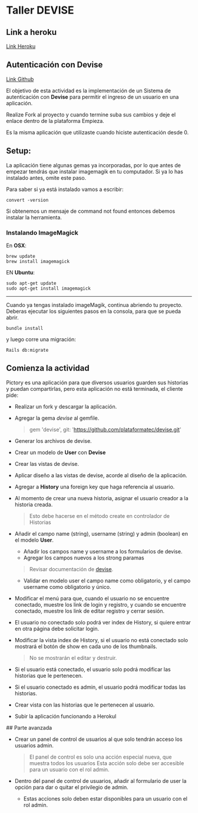 # Taller DEVISE
## Link a heroku
[Link Heroku](https://ancient-lake-29295.herokuapp.com/)
## Autenticación con Devise

[Link Github](https://github.com/DesafioLatam/Taller_Devise_G11)

El objetivo de esta actividad es la implementación de un Sistema de autenticación con **Devise** para permitir el ingreso de un usuario en una aplicación.

Realize Fork al proyecto y cuando termine suba sus cambios y  deje el  enlace dentro de la plataforma Empieza.

Es la misma aplicación que utilizaste cuando hiciste autenticación desde 0.

## Setup:

La aplicación tiene algunas gemas ya incorporadas,  por lo que antes de empezar tendrás que instalar imagemagik en tu computador. Si ya lo has instalado antes, omite este paso.

Para saber si ya está instalado vamos a escribir:

~~~
convert -version
~~~

Si obtenemos un mensaje de command not found entonces debemos instalar la herramienta.

### Instalando ImageMagick

En **OSX**:

~~~
brew update
brew install imagemagick
~~~

EN **Ubuntu**: 

~~~
sudo apt-get update
sudo apt-get install imagemagick
~~~


-----------

Cuando ya  tengas instalado imageMagik, continua abriendo tu proyecto. Deberas ejecutar los siguientes pasos en la consola, para que se pueda abrir.

~~~
bundle install
~~~

y luego corre una migración: 

~~~
Rails db:migrate
~~~



## Comienza la actividad

Pictory es una aplicación para que diversos usuarios guarden sus historias y puedan compartirlas, pero esta aplicación no está terminada, el cliente pide:

- Realizar un fork y descargar la aplicación.

- Agregar la gema *devise* al gemfile.
	> gem 'devise', git: 'https://github.com/plataformatec/devise.git'

- Generar los archivos de devise.

- Crear un modelo de **User** con **Devise**

- Crear las vistas de devise.

- Aplicar diseño a las vistas de devise, acorde al diseño de la aplicación.

- Agregar a **History** una foreign key que haga referencia al usuario.

- Al momento de crear una nueva historia, asignar el usuario creador a la historia creada.
	> Esto debe hacerse en el método create en controlador de Historias

- Añadir el campo name (string), username (string) y admin (boolean) en el modelo **User**.
	- Añadir los campos name y username a los formularios de devise.
	- Agregar los campos nuevos a los strong paramas
	> Revisar documentación de <a href="https://github.com/plataformatec/devise">devise</a>.
	- Validar en modelo user el campo name como obligatorio, y el campo username como obligatorio y único. 

- Modificar el menú para que, cuando el usuario no se encuentre conectado, muestre los link de login y registro, y cuando se encuentre conectado, muestre los link de editar registro y cerrar sesión.

- El usuario no conectado solo podrá ver index de History, si quiere entrar en otra página debe solicitar login.

- Modificar la vista index de History, si el usuario no está conectado solo mostrará el botón de show en cada uno de los thumbnails.
	> No se mostrarán el editar y destruir.

- Si el usuario está conectado, el usuario solo podrá modificar las historias que le pertenecen.

- Si el usuario conectado es admin, el usuario podrá modificar todas las historias.

- Crear vista con las historias que le pertenecen al usuario.

- Subir la aplicación funcionando a Herokul

## Parte avanzada
- Crear un panel de control de usuarios al que solo tendrán acceso los usuarios admin.
	> El panel de control es solo una acción especial nueva, que muestra todos los usuarios
	> Esta acción solo debe ser accesible para un usuario con el rol admin.

- Dentro del panel de control de usuarios, añadir al formulario de user la opción para dar o quitar el privilegio de admin.
	- Estas acciones solo deben estar disponibles para un usuario con el rol admin.

